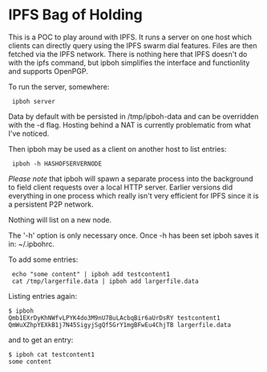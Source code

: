
IPFS Bag of Holding
===================

This is a POC to play around with IPFS. It runs a server on one host which clients can directly query using the IPFS swarm dial features. Files are then fetched via the IPFS network. There is nothing here that IPFS doesn't do with the ipfs command, but ipboh simplifies the interface and functionlity and supports OpenPGP.

To run the server, somewhere:
```
 ipboh server
```

Data by default with be persisted in /tmp/ipboh-data and can be overridden with the -d flag. Hosting behind a NAT is currently problematic from what I've noticed.

Then ipboh may be used as a client on another host to list entries:
```
 ipboh -h HASHOFSERVERNODE
```

*Please note* that ipboh will spawn a separate process into the background to field client requests over a local HTTP server. Earlier versions did everything in one process which really isn't very efficient for IPFS since it is a persistent P2P network.

Nothing will list on a new node.

The '-h' option is only necessary once. Once -h has been set ipboh saves it in: ~/.ipbohrc.

To add some entries:
```
 echo "some content" | ipboh add testcontent1
 cat /tmp/largerfile.data | ipboh add largerfile.data
```

Listing entries again:
```
$ ipboh
Qmb1EXrDyKhNWfvLPYK4do3M9nU7BuLAcbqBir6aUrDsRY testcontent1
QmWuXZhpYEXkB1j7N45SigyjSgQf5GrY1mgBFwEu4ChjTB largerfile.data
```

and to get an entry:
```
$ ipboh cat testcontent1
some content
```

